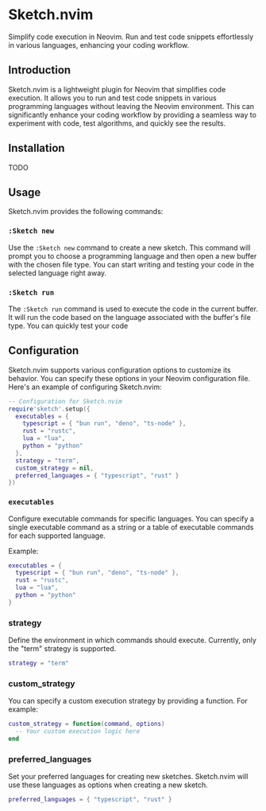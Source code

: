 # Sketch.nvim

Simplify code execution in Neovim. Run and test code snippets effortlessly in various languages, enhancing your coding workflow.

## Introduction

Sketch.nvim is a lightweight plugin for Neovim that simplifies code execution. It allows you to run and test code snippets in various programming languages without leaving the Neovim environment. This can significantly enhance your coding workflow by providing a seamless way to experiment with code, test algorithms, and quickly see the results.

## Installation

TODO

## Usage

Sketch.nvim provides the following commands:

### `:Sketch new`

Use the `:Sketch new` command to create a new sketch. This command will prompt you to choose a programming language and then open a new buffer with the chosen file type. You can start writing and testing your code in the selected language right away.

### `:Sketch run`

The `:Sketch run` command is used to execute the code in the current buffer. It will run the code based on the language associated with the buffer's file type. You can quickly test your code

## Configuration

Sketch.nvim supports various configuration options to customize its behavior. You can specify these options in your Neovim configuration file. Here's an example of configuring Sketch.nvim:

```lua
-- Configuration for Sketch.nvim
require'sketch'.setup({
  executables = {
    typescript = { "bun run", "deno", "ts-node" },
    rust = "rustc",
    lua = "lua",
    python = "python"
  },
  strategy = "term",
  custom_strategy = nil,
  preferred_languages = { "typescript", "rust" }
})
```

### `executables`

Configure executable commands for specific languages. You can specify a single executable command as a string or a table of executable commands for each supported language.

Example:

```lua
executables = {
  typescript = { "bun run", "deno", "ts-node" },
  rust = "rustc",
  lua = "lua",
  python = "python"
}
```

### strategy
Define the environment in which commands should execute. Currently, only the "term" strategy is supported.

```lua
strategy = "term"
```

### custom_strategy
You can specify a custom execution strategy by providing a function. For example:

```lua
custom_strategy = function(command, options)
  -- Your custom execution logic here
end
```

### preferred_languages
Set your preferred languages for creating new sketches. Sketch.nvim will use these languages as options when creating a new sketch.

```lua
preferred_languages = { "typescript", "rust" }
```


